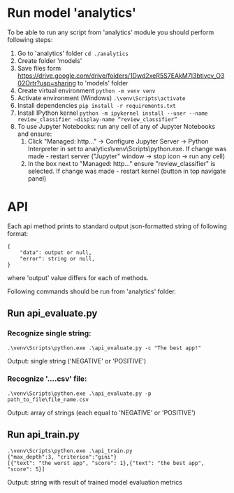 # Run model 'analytics'
To be able to run any script from 'analytics' module you should perform following steps:
1. Go to 'analytics' folder
```cd ./analytics```
2. Create folder 'models'
3. Save files form https://drive.google.com/drive/folders/1Dwd2xeR5S7EAkM7I3btivcv_O302Ortr?usp=sharing to 'models' folder
4. Create virtual environment
```python -m venv venv```
5. Activate environment (Windows)
```.\venv\Scripts\activate```
6. Install dependencies
```pip install -r requirements.txt```
7. Install IPython kernel
```python -m ipykernel install --user --name review_classifier –display-name “review_classifier”```
8. To use Jupyter Notebooks: run any cell of any of Jupyter Notebooks and ensure:
   1. Click "Managed: http..." -> Configure Jupyter Server -> Python Interpreter in set to analytics\venv\Scripts\python.exe. If change was made - restart server ("Jupyter" window -> stop icon -> run any cell)
   2. In the box next to "Managed: http..." ensure "review_classifier" is selected. If change was made - restart kernel (button in top navigate panel)

# API
Each api method prints to standard output json-formatted string of following format:
```
{
    "data": output or null,
    "error": string or null,
}
```
where 'output' value differs for each of methods.

Following commands should be run from 'analytics' folder.
## Run api_evaluate.py
### Recognize single string:
```
.\venv\Scripts\python.exe .\api_evaluate.py -c "The best app!"
```
Output: single string ('NEGATIVE' or 'POSITIVE')
### Recognize '....csv' file:
```
.\venv\Scripts\python.exe .\api_evaluate.py -p path_to_file\file_name.csv
```
Output: array of strings (each equal to 'NEGATIVE' or 'POSITIVE')
## Run api_train.py
```
.\venv\Scripts\python.exe .\api_train.py
{"max_depth":3, "criterion":"gini"}
[{"text": "the worst app", "score": 1},{"text": "the best app", "score": 5}]
```
Output: string with result of trained model evaluation metrics